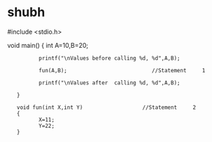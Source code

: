 # shubh

#include <stdio.h>

void main()
       {
              int A=10,B=20;

              printf("\nValues before calling %d, %d",A,B);

              fun(A,B);                           //Statement     1

              printf("\nValues after  calling %d, %d",A,B);

       }

       void fun(int X,int Y)                   //Statement     2
       {
              X=11;
              Y=22;
       }

